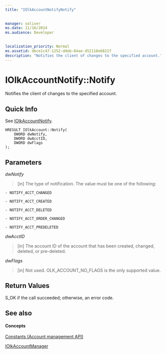 ```yaml
---
title: "IOlkAccountNotifyNotify"
 
 
manager: soliver
ms.date: 11/16/2014
ms.audience: Developer
 
 
localization_priority: Normal
ms.assetid: dbce1c47-1252-ddeb-64ae-d52118e6821f
description: "Notifies the client of changes to the specified account."
---
```


# IOlkAccountNotify::Notify

Notifies the client of changes to the specified account.
  
## Quick Info

See [IOlkAccountNotify](iolkaccountnotify.md).
  
```
HRESULT IOlkAccount::Notify(  
    DWORD dwNotify, 
    DWORD dwAcctID, 
    DWORD dwFlags 
);

```

## Parameters

 _dwNotify_
  
> [in] The type of notification. The value must be one of the following:
    
    - NOTIFY_ACCT_CHANGED 
    
    - NOTIFY_ACCT_CREATED 
    
    - NOTIFY_ACCT_DELETED
    
    - NOTIFY_ACCT_ORDER_CHANGED 
    
    - NOTIFY_ACCT_PREDELETED 
    
 _dwAcctID_
  
> [in] The account ID of the account that has been created, changed, deleted, or pre-deleted.
    
 _dwFlags_
  
>  [in] Not used. OLK_ACCOUNT_NO_FLAGS is the only supported value. 
    
## Return Values

S_OK if the call succeeded; otherwise, an error code.
  
## See also

#### Concepts

[Constants (Account management API)](constants-account-management-api.md)
  
[IOlkAccountManager](iolkaccountmanager.md)

